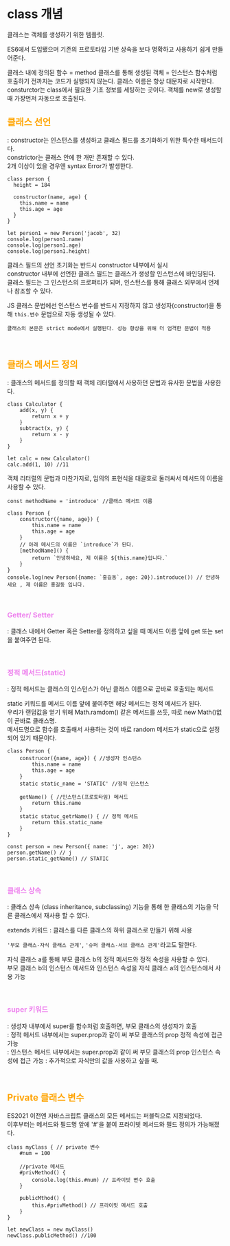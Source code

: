# class 개념

클래스는 객체를 생성하기 위한 템플릿.

ES6에서 도입됐으며 기존의 프로토타입 기반 상속을 보다 명확하고 사용하기 쉽게 만들어준다.

클래스 내에 정의된 함수 = method
클래스를 통해 생성된 객체 = 인스턴스
함수처럼 호출하기 전까지는 코드가 실행되지 않는다.
클래스 이름은 항상 대문자로 시작한다.
consturctor는 class에서 필요한 기초 정보를 세팅하는 곳이다. 객체를 new로 생성할 때 가장먼저 자동으로 호출된다.

## <span style= 'color:orange'> 클래스 선언

: constructor는 인스턴스를 생성하고 클래스 필드를 초기화하기 위한 특수한 매서드이다.<br/>
constrictor는 클래스 안에 한 개만 존재할 수 있다.<br/>
2개 이상이 있을 경우엔 syntax Error가 발생한다.

```
class person {
  height = 184

  constructor(name, age) {
    this.name = name
    this.age = age
  }
}

let person1 = new Person('jacob', 32)
console.log(person1.name)
console.log(person1.age)
console.log(person1.height)
```

클래스 필드의 선언 초기화는 반드시 constructor 내부에서 실시<br/>
constructor 내부에 선언한 클래스 필드는 클래스가 생성할 인스턴스에 바인딩된다.<br/>
클래스 필드는 그 인스턴스의 프로퍼티가 되며, 인스턴스를 통해 클래스 외부에서 언제나 참조할 수 있다.<br/>

JS 클래스 문법에선 인스턴스 변수를 반드시 지정하지 않고 생성자(constructor)을 통해 `this.변수` 문법으로 자동 생성될 수 있다.

`클래스의 본문은 strict mode에서 실행된다. 성능 향상을 위해 더 엄격한 문법이 적용`

<br/>

## <span style= 'color:orange'> 클래스 메서드 정의

: 클래스의 메서드를 정의할 때 객체 리터럴에서 사용하던 문법과 유사한 문법을 사용한다.

```
class Calculator {
    add(x, y) {
        return x + y
    }
    subtract(x, y) {
        return x - y
    }
}

let calc = new Calculator()
calc.add(1, 10) //11
```

객체 리터럴의 문법과 마찬가지로, 임의의 표현식을 대괄호로 둘러싸서 메서드의 이름을 사용할 수 있다.

```
const methodName = 'introduce' //클래스 메서드 이름

class Person {
    constructor({name, age}) {
        this.name = name
        this.age = age
    }
    // 아래 메서드의 이름은 `introduce`가 된다.
    [methodName]() {
        return `안녕하세요, 제 이름은 ${this.name}입니다.`
    }
}
console.log(new Person({name: `홍길동`, age: 20}).introduce()) // 안녕하세요 , 제 이름은 홍길동 입니다.
```

<br/>

### <span style= 'color:violet'>  Getter/ Setter
: 클래스 내에서 Getter 혹은 Setter를 정의하고 싶을 때 메서드 이름 앞에 get 또는 set을 붙여주면 된다.

<br/>

### <span style= 'color:violet'> 정적 메서드(static)
: 정적 메서드는 클래스의 인스턴스가 아닌 클래스 이름으로 곧바로 호출되는 메서드

static 키워드를 메서드 이름 앞에 붙여주면 해당 메서드는 정적 메서드가 된다.<br/>
우리가 랜덤값을 얻기 위해 Math.ramdom() 같은 메서드를 쓰듯, 따로 new Math()없이 곧바로 클래스명.<br/> 메서드명으로 함수를 호출해서 사용하는 것이 바로 random 메서드가 static으로 설정되어 있기 때문이다.

```
class Person {
    construcor({name, age}) { //생성자 인스턴스
        this.name = name
        this.age = age
    }
    static static_name = 'STATIC' //정적 인스턴스

    getName() { //인스턴스(프로토타임) 메서드
        return this.name
    }
    static statuc_getrName() { // 정적 메서드
        return this.static_name
    }
}

const person = new Person({ name: 'j', age: 20})
person.getName() // j
person.static_getName() // STATIC
```

<br/>

### <span style= 'color:violet'> 클래스 상속
: 클래스 상속 (class inheritance, subclassing) 기능을 통해 한 클래스의 기능을 닥른 클래스에서 재사용 할 수 있다.

extends 키워드 : 클래스를 다른 클래스의 하위 클래스로 만들기 위해 사용

`'부모 클래스-자식 클래스 관계'`, `'슈퍼 클래스-서브 클래스 관계'`라고도 말한다.

자식 클래스 a를 통해 부모 클래스 b의 정적 메서드와 정적 속성을 사용할 수 있다.<br/>
부모 클래스 b의 인스턴스 메서드와 인스턴스 속성을 자식 클래스 a의 인스턴스에서 사용 가능

<br/>

### <span style= 'color:violet'> super 키워드
: 생성자 내부에서 super를 함수처럼 호출하면, 부모 클래스의 생성자가 호출<br/>
: 정적 메서드 내부에서는 super.prop과 같이 써 부모 클래스의 prop 정적 속성에 접근 가능<br/>
: 인스턴스 메서드 내부에서는 super.prop과 같이 써 부모 클래스의 prop 인스턴스 속성에 접근 가능
: 추가적으로 자식만의 값을 사용하고 싶을 때.

<br/>

## <span style= 'color:orange'> Private 클래스 변수
ES2021 이전엔 자바스크립트 클래스의 모든 메서드는 퍼블릭으로 지정되었다.<br/>
이후부터는 메서드와 필드명 앞에 '#'을 붙여 프라이빗 메서드와 필드 정의가 가능해졌다.

```
class myClass { // private 변수
    #num = 100

    //private 메서드
    #privMethod() {
        console.log(this.#num) // 프라이빗 변수 호출
    }

    publicMthod() {
        this.#privMethod() // 프라이빗 메서드 호출
    }
}

let newClass = new myClass()
newClass.publicMethod() //100
```

